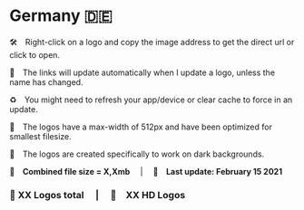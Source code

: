 # Germany 🇩🇪

🛠 Right-click on a logo and copy the image address to get the direct url or click to open.

🔗 The links will update automatically when I update a logo, unless the name has changed.

♻️ You might need to refresh your app/device or clear cache to force in an update.

📐 The logos have a max-width of 512px and have been optimized for smallest filesize.

🖤 The logos are created specifically to work on dark backgrounds.

💾 __Combined file size = X,Xmb__  |  📅 __Last update: February 15 2021__

### 🎨 __XX Logos total__  |  💎 __XX HD Logos__
 


[space]:https://github.com/Tapiosinn/tv-logos/blob/master/misc/%CE%A9/space-1500.png

